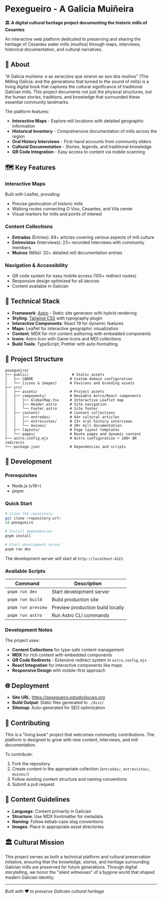 # Pexegueiro - A Galicia Muiñeira

🏛️ **A digital cultural heritage project documenting the historic mills of Cesantes**

An interactive web platform dedicated to preserving and sharing the heritage of Cesantes water mills (_muíños_) through maps, interviews, historical documentation, and cultural narratives.

## 🌟 About

"A Galicia muiñeira: e as xeracións que xiraron ao son dos muiños" (The Milling Galicia: and the generations that turned to the sound of mills) is a living digital book that captures the cultural significance of traditional Galician mills. This project documents not just the physical structures, but the human stories, traditions, and knowledge that surrounded these essential community landmarks.

The platform features:

- **Interactive Maps** - Explore mill locations with detailed geographic information
- **Historical Inventory** - Comprehensive documentation of mills across the region
- **Oral History Interviews** - First-hand accounts from community elders
- **Cultural Documentation** - Stories, legends, and traditional knowledge
- **QR Code Integration** - Easy access to content via mobile scanning

## 🗺️ Key Features

### Interactive Maps

Built with Leaflet, providing:

- Precise geolocation of historic mills
- Walking routes connecting O Viso, Cesantes, and Vila center
- Visual markers for mills and points of interest

### Content Collections

- **Entradas** (Entries): 64+ articles covering various aspects of mill culture
- **Entrevistas** (Interviews): 23+ recorded interviews with community members
- **Muinos** (Mills): 20+ detailed mill documentation entries

### Navigation & Accessibility

- QR code system for easy mobile access (100+ redirect routes)
- Responsive design optimized for all devices
- Content available in Galician

## 🚀 Technical Stack

- **Framework**: [Astro](https://astro.build) - Static site generator with hybrid rendering
- **Styling**: [Tailwind CSS](https://tailwindcss.com) with typography plugin
- **Interactive Components**: React 19 for dynamic features
- **Maps**: Leaflet for interactive geographic visualization
- **Content**: MDX for rich content authoring with embedded components
- **Icons**: Astro Icon with Game Icons and MDI collections
- **Build Tools**: TypeScript, Prettier with auto-formatting

## 📁 Project Structure

```
pexegueiro/
├── public/                    # Static assets
│   ├── CNAME                 # Custom domain configuration
│   └── [icons & images]      # Favicons and branding assets
├── src/
│   ├── assets/               # Project assets
│   ├── components/           # Reusable Astro/React components
│   │   ├── GlobalMap.tsx     # Interactive Leaflet map
│   │   ├── Header.astro      # Site navigation
│   │   └── Footer.astro      # Site footer
│   ├── content/              # Content collections
│   │   ├── entradas/         # 64+ cultural articles
│   │   ├── entrevistas/      # 23+ oral history interviews
│   │   └── muinos/           # 20+ mill documentation
│   ├── layouts/              # Page layout templates
│   └── pages/                # Route pages and dynamic content
├── astro.config.mjs          # Astro configuration + 100+ QR redirects
└── package.json              # Dependencies and scripts
```

## 🔧 Development

### Prerequisites

- Node.js (v18+)
- pnpm

### Quick Start

```bash
# Clone the repository
git clone <repository-url>
cd pexegueiro

# Install dependencies
pnpm install

# Start development server
pnpm run dev
```

The development server will start at `http://localhost:4321`

### Available Scripts

| Command            | Description                      |
| ------------------ | -------------------------------- |
| `pnpm run dev`     | Start development server         |
| `pnpm run build`   | Build production site            |
| `pnpm run preview` | Preview production build locally |
| `pnpm run astro`   | Run Astro CLI commands           |

### Development Notes

The project uses:

- **Content Collections** for type-safe content management
- **MDX** for rich content with embedded components
- **QR Code Redirects** - Extensive redirect system in `astro.config.mjs`
- **React Integration** for interactive components like maps
- **Responsive Design** with mobile-first approach

## 🌐 Deployment

- **Site URL**: https://pexegueiro.estudoslocais.org
- **Build Output**: Static files generated to `./dist/`
- **Sitemap**: Auto-generated for SEO optimization

## 🤝 Contributing

This is a "living book" project that welcomes community contributions. The platform is designed to grow with new content, interviews, and mill documentation.

To contribute:

1. Fork the repository
2. Create content in the appropriate collection (`entradas/`, `entrevistas/`, `muinos/`)
3. Follow existing content structure and naming conventions
4. Submit a pull request

## 📜 Content Guidelines

- **Language**: Content primarily in Galician
- **Structure**: Use MDX frontmatter for metadata
- **Naming**: Follow kebab-case slug conventions
- **Images**: Place in appropriate asset directories

## 🏛️ Cultural Mission

This project serves as both a technical platform and cultural preservation initiative, ensuring that the knowledge, stories, and heritage surrounding Galician mills are preserved for future generations. Through digital storytelling, we honor the "silent witnesses" of a bygone world that shaped modern Galician identity.

---

_Built with ❤️ to preserve Galician cultural heritage_
